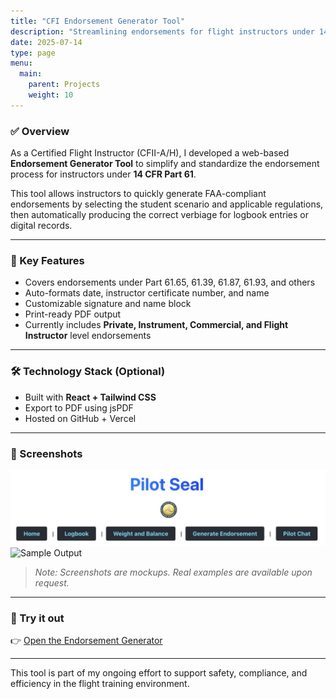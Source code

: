 ```yaml
---
title: "CFI Endorsement Generator Tool"
description: "Streamlining endorsements for flight instructors under 14 CFR Part 61"
date: 2025-07-14
type: page
menu:
  main:
    parent: Projects
    weight: 10
---
```


### ✅ Overview

As a Certified Flight Instructor (CFII-A/H), I developed a web-based **Endorsement Generator Tool** to simplify and standardize the endorsement process for instructors under **14 CFR Part 61**.

This tool allows instructors to quickly generate FAA-compliant endorsements by selecting the student scenario and applicable regulations, then automatically producing the correct verbiage for logbook entries or digital records.

---

### 🚀 Key Features

- Covers endorsements under Part 61.65, 61.39, 61.87, 61.93, and others
- Auto-formats date, instructor certificate number, and name
- Customizable signature and name block
- Print-ready PDF output
- Currently includes **Private, Instrument, Commercial, and Flight Instructor** level endorsements

---

### 🛠️ Technology Stack (Optional)

- Built with **React + Tailwind CSS**
- Export to PDF using jsPDF
- Hosted on GitHub + Vercel

---

### 📸 Screenshots

![Generator Interface](endorsement1.jpg)  
![Sample Output](endorsement2.png)

> *Note: Screenshots are mockups. Real examples are available upon request.*

---

### 🔗 Try it out

👉 [Open the Endorsement Generator](https://www.pilotseal.com/endorsement-generator)

---

This tool is part of my ongoing effort to support safety, compliance, and efficiency in the flight training environment.